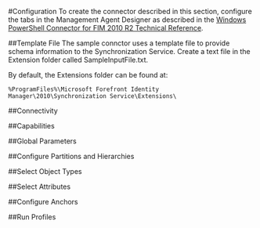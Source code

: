 #Configuration
To create the connector described in this section, configure the tabs in the Management Agent Designer as described in the  [Windows PowerShell Connector for FIM 2010 R2 Technical Reference](http://technet.microsoft.com/en-us/library/dn640417(v=ws.10).aspx).

##Template File
The sample connctor uses a template file to provide schema information to the Synchronization Service. Create a text file in the Extension folder called SampleInputFile.txt.

By default, the Extensions folder can be found at:

    %ProgramFiles%\Microsoft Forefront Identity Manager\2010\Synchronization Service\Extensions\

##Connectivity

##Capabilities

##Global Parameters

##Configure Partitions and Hierarchies

##Select Object Types

##Select Attributes

##Configure Anchors

##Run Profiles